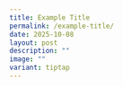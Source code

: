 ```yaml
---
title: Example Title
permalink: /example-title/
date: 2025-10-08
layout: post
description: ""
image: ""
variant: tiptap
---
```

<p></p>